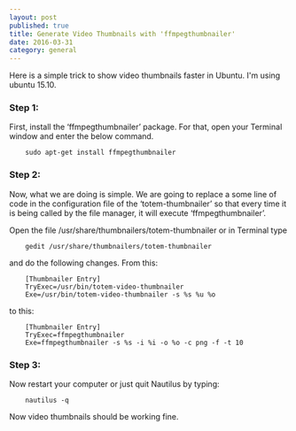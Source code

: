 ```yaml
---
layout: post
published: true
title: Generate Video Thumbnails with 'ffmpegthumbnailer'
date: 2016-03-31
category: general
---
```


Here is a simple trick to show video thumbnails faster in Ubuntu. I'm using ubuntu 15.10.

### Step 1:

First, install the ‘ffmpegthumbnailer’ package. For that, open your Terminal window and enter the below command.

        sudo apt-get install ffmpegthumbnailer

### Step 2:

Now, what we are doing is simple. We are going to replace a some line of code in the configuration file of the ‘totem-thumbnailer’ so that every time it is being called by the file manager, it will execute ‘ffmpegthumbnailer’.

Open the file /usr/share/thumbnailers/totem-thumbnailer or in Terminal type

        gedit /usr/share/thumbnailers/totem-thumbnailer

and do the following changes. From this:

        [Thumbnailer Entry]
        TryExec=/usr/bin/totem-video-thumbnailer
        Exe=/usr/bin/totem-video-thumbnailer -s %s %u %o

to this:

        [Thumbnailer Entry]
        TryExec=ffmpegthumbnailer
        Exe=ffmpegthumbnailer -s %s -i %i -o %o -c png -f -t 10

### Step 3:

Now restart your computer or just quit Nautilus by typing:

        nautilus -q

Now video thumbnails should be working fine.
